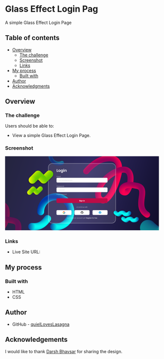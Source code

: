 # Glass Effect Login Pag

A simple Glass Effect Login Page

## Table of contents

- [Overview](#overview)
  - [The challenge](#the-challenge)
  - [Screenshot](#screenshot)
  - [Links](#links)
- [My process](#my-process)
  - [Built with](#built-with)
- [Author](#author)
- [Acknowledgments](#acknowledgements)

## Overview

### The challenge

Users should be able to:

- View a simple Glass Effect Login Page.

### Screenshot

![Project Overview](./assets/preview.png)

### Links

- Live Site URL: []()

## My process

### Built with

- HTML
- CSS

## Author

- GitHub - [quielLovesLasagna](https://github.com/quielLovesLasagna)

## Acknowledgements

I would like to thank [Darsh Bhavsar](https://www.figma.com/@draxatelier) for sharing the design.
